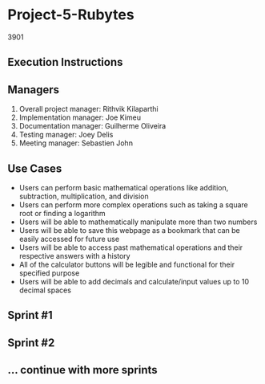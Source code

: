 # Project-5-Rubytes

3901

## Execution Instructions

## Managers
1. Overall project manager: Rithvik Kilaparthi
2. Implementation manager: Joe Kimeu
3. Documentation manager: Guilherme Oliveira
4. Testing manager: Joey Delis
5. Meeting manager: Sebastien John
## Use Cases
- Users can perform basic mathematical operations like addition, subtraction, multiplication, and division
- Users can perform more complex operations such as taking a square root or finding a logarithm
- Users will be able to mathematically manipulate more than two numbers
- Users will be able to save this webpage as a bookmark that can be easily accessed for future use
- Users will be able to access past mathematical operations and their respective answers with a history
- All of the calculator buttons will be legible and functional for their specified purpose
- Users will be able to add decimals and calculate/input values up to 10 decimal spaces

## Sprint #1

## Sprint #2

## ... continue with more sprints
